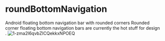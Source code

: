 # roundBottomNavigation
Android floating bottom navigation bar with rounded corners  Rounded corner floating bottom navigation bars are currently the hot stuff for design .
![1-zma2l6qvbZICQekkxNPOEQ](https://user-images.githubusercontent.com/94678493/167762151-e336ce6a-6c79-4cb2-9141-b702f323e74f.png)

